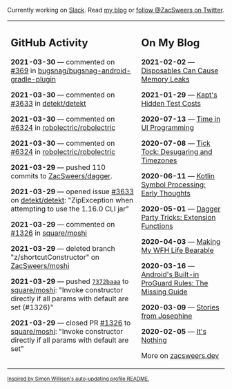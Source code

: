 Currently working on [Slack](https://slack.com/). Read [my blog](https://zacsweers.dev/) or [follow @ZacSweers on Twitter](https://twitter.com/ZacSweers).

<table><tr><td valign="top" width="60%">

## GitHub Activity
<!-- githubActivity starts -->
**2021-03-30** — commented on [#369](https://github.com/bugsnag/bugsnag-android-gradle-plugin/issues/369#issuecomment-810567139) in [bugsnag/bugsnag-android-gradle-plugin](https://api.github.com/repos/bugsnag/bugsnag-android-gradle-plugin)

**2021-03-30** — commented on [#3633](https://github.com/detekt/detekt/issues/3633#issuecomment-810499910) in [detekt/detekt](https://api.github.com/repos/detekt/detekt)

**2021-03-30** — commented on [#6324](https://github.com/robolectric/robolectric/pull/6324#issuecomment-809916530) in [robolectric/robolectric](https://api.github.com/repos/robolectric/robolectric)

**2021-03-30** — commented on [#6324](https://github.com/robolectric/robolectric/pull/6324#issuecomment-809898753) in [robolectric/robolectric](https://api.github.com/repos/robolectric/robolectric)

**2021-03-29** — pushed 110 commits to [ZacSweers/dagger](https://api.github.com/repos/ZacSweers/dagger).

**2021-03-29** — opened issue [#3633](https://api.github.com/repos/detekt/detekt/issues/3633) on [detekt/detekt](https://api.github.com/repos/detekt/detekt): "ZipException when attempting to use the 1.16.0 CLI jar"

**2021-03-29** — commented on [#1326](https://github.com/square/moshi/pull/1326#issuecomment-809843662) in [square/moshi](https://api.github.com/repos/square/moshi)

**2021-03-29** — deleted branch "z/shortcutConstructor" on [ZacSweers/moshi](https://api.github.com/repos/ZacSweers/moshi)

**2021-03-29** — pushed [`7372baaa`](https://github.com/square/moshi/commit/7372baaaa0c4d305d533c5a12fdc3b5f165a5969) to [square/moshi](https://api.github.com/repos/square/moshi): "Invoke constructor directly if all params with default are set (#1326)"

**2021-03-29** — closed PR [#1326](https://api.github.com/repos/square/moshi/pulls/1326) to [square/moshi](https://api.github.com/repos/square/moshi): "Invoke constructor directly if all params with default are set"
<!-- githubActivity ends -->
</td><td valign="top" width="40%">

## On My Blog
<!-- blog starts -->
**2021-02-02** — [Disposables Can Cause Memory Leaks](https://www.zacsweers.dev/disposables-can-cause-memory-leaks/)

**2021-01-29** — [Kapt's Hidden Test Costs](https://www.zacsweers.dev/kapts-hidden-test-costs/)

**2020-07-13** — [Time in UI Programming](https://www.zacsweers.dev/time-in-ui/)

**2020-07-08** — [Tick Tock: Desugaring and Timezones](https://www.zacsweers.dev/ticktock-desugaring-timezones/)

**2020-06-11** — [Kotlin Symbol Processing: Early Thoughts](https://www.zacsweers.dev/kotlin-symbol-processor-early-thoughts/)

**2020-05-01** — [Dagger Party Tricks: Extension Functions](https://www.zacsweers.dev/dagger-party-tricks-extension-functions/)

**2020-04-03** — [Making My WFH Life Bearable](https://www.zacsweers.dev/making-wfh-life-bearable/)

**2020-03-16** — [Android's Built-in ProGuard Rules: The Missing Guide](https://www.zacsweers.dev/android-proguard-rules/)

**2020-03-09** — [Stories from Josephine](https://www.zacsweers.dev/stories-from-josephine/)

**2020-02-05** — [It's Nothing](https://www.zacsweers.dev/its-nothing/)
<!-- blog ends -->
More on [zacsweers.dev](https://zacsweers.dev/)
</td></tr></table>

<sub><a href="https://simonwillison.net/2020/Jul/10/self-updating-profile-readme/">Inspired by Simon Willison's auto-updating profile README.</a></sub>